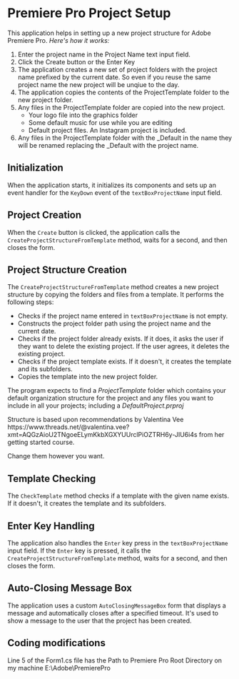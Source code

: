 # Premiere Pro Project Setup

This application helps in setting up a new project structure for Adobe Premiere Pro. 
<em>Here's how it works:</em>
1. Enter the project name in the Project Name text input field.
2. Click the Create button or the Enter Key
3. The application creates a new set of project folders with the project name prefixed by the current date.  So even if you reuse the same project name the new project will be unqiue to the day.
4. The application copies the contents of the ProjectTemplate folder to the new project folder.
5. Any files in the ProjectTemplate folder are copied into the new project.
	- Your logo file into the graphics folder
	- Some default music for use while you are editing
	- Default project files. An Instagram project is included. 
6. Any files in the ProjectTemplate folder with the _Default in the name they will be renamed replacing the _Default with the project name.

## Initialization

When the application starts, it initializes its components and sets up an event handler for the `KeyDown` event of the `textBoxProjectName` input field.

## Project Creation

When the `Create` button is clicked, the application calls the `CreateProjectStructureFromTemplate` method, waits for a second, and then closes the form.

## Project Structure Creation

The `CreateProjectStructureFromTemplate` method creates a new project structure by copying the folders and files from a template. It performs the following steps:

- Checks if the project name entered in `textBoxProjectName` is not empty.
- Constructs the project folder path using the project name and the current date.
- Checks if the project folder already exists. If it does, it asks the user if they want to delete the existing project. If the user agrees, it deletes the existing project.
- Checks if the project template exists. If it doesn't, it creates the template and its subfolders.
- Copies the template into the new project folder.

<p>The program expects to find a <em>ProjectTemplate</em> folder which contains your default organization structure for the project and any files you want to include in all your projects; including a <em>DefaultProject.prproj</em></p>
<p>Structure is based upon recommendations by Valentina Vee https://www.threads.net/@valentina.vee?xmt=AQGzAioU2TNgoeELymKkbXGXYUUrclPiOZTRH6y-JIU6i4s from her getting started course.</p>
Change them however you want.


## Template Checking

The `CheckTemplate` method checks if a template with the given name exists. If it doesn't, it creates the template and its subfolders.

## Enter Key Handling

The application also handles the `Enter` key press in the `textBoxProjectName` input field. If the `Enter` key is pressed, it calls the `CreateProjectStructureFromTemplate` method, waits for a second, and then closes the form.

## Auto-Closing Message Box

The application uses a custom `AutoClosingMessageBox` form that displays a message and automatically closes after a specified timeout. It's used to show a message to the user that the project has been created.

## Coding modifications
Line 5 of the Form1.cs file has the Path to Premiere Pro Root Directory on my machine E:\Adobe\PremierePro

